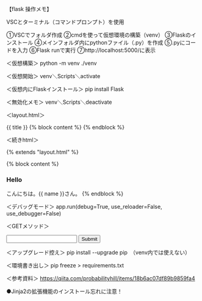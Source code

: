 【flask 操作メモ】


VSCとターミナル（コマンドプロンプト）を使用

①VSCでフォルダ作成
②cmdを使って仮想環境の構築（venv）
③Flaskのインストール
④メインフォルダ内にpythonファイル（.py）を作成
⑤.pyにコードを入力
⑥Flask runで実行
⑦http://localhost:5000/に表示


＜仮想構築＞
python -m venv ./venv

＜仮想開始＞
venv＼Scripts＼activate

＜仮想内にFlaskインストール＞
pip install Flask

＜無効化メモ＞
venv＼Scripts＼deactivate　

＜layout.html＞
<!DOCTYPE html>
<html>
<head>
    <titile>{{ title }}</titile>
</head>
<body>
    {% block content %}
    <!-- main-->
    {% endblock %}
</body>
</html>

＜続きhtml＞
<!-- layout.htmlをテンプレートに拡張する-->
{% extends "layout.html" %}
<!-- block content ~ endblock-の範囲がテンプレートの同宣言範囲に差し込まれる -->
{% block content %}
<h3>Hello</h3>
こんにちは。{{ name }}さん。
{% endblock %}

＜デバッグモード＞
app.run(debug=True, use_reloader=False, use_debugger=False) 

＜GETメソッド＞
<form action="/calc" method="GET">
    <input type="hidden" Number="part" value="bass">
    <input type="text" Number="members[number]">
    <input type="submit"> 
  </form>
</body>


＜アップグレード控え＞
pip install --upgrade pip　（venv内では使えない）

＜環境書き出し＞
pip freeze > requirements.txt


＜参考資料＞
https://qiita.com/probabilityhill/items/18b6ac07df89b9859fa4


●Jinja2の拡張機能のインストール忘れに注意！
